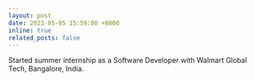 ```yaml
---
layout: post
date: 2023-05-05 15:59:00 +0800
inline: true
related_posts: false
---
```


Started summer internship as a Software Developer with Walmart Global Tech, Bangalore, India.